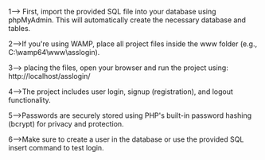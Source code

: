 1--> First, import the provided SQL file into your database using phpMyAdmin.
This will automatically create the necessary database and tables.

2-->If you're using WAMP, place all project files inside the www folder
(e.g., C:\wamp64\www\asslogin).

3--> placing the files, open your browser and run the project using:
http://localhost/asslogin/

4-->The project includes user login, signup (registration), and logout functionality.

5-->Passwords are securely stored using PHP's built-in password hashing (bcrypt) for privacy and protection.

6-->Make sure to create a user in the database or use the provided SQL insert command to test login.
